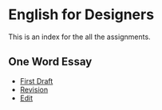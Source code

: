 # English for Designers

This is an index for the all the assignments.


## One Word Essay

- [First Draft](first-draft.md)
- [Revision](revision.md)
- [Edit](naive.md)



